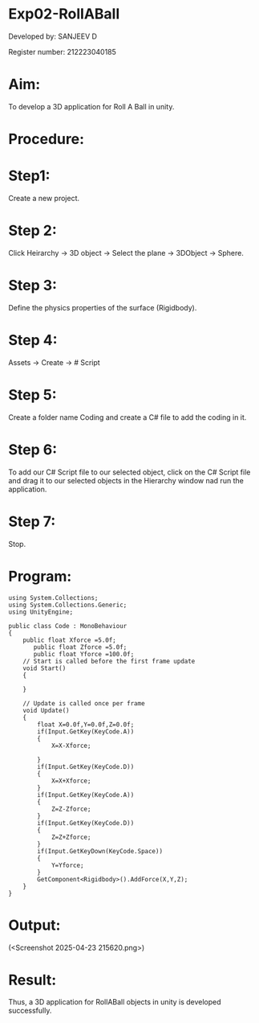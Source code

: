 # Exp02-RollABall
Developed by: SANJEEV D

Register number: 212223040185
# Aim:
To develop a 3D application for Roll A Ball in unity.

# Procedure:
# Step1:
Create a new project.

# Step 2:
Click Heirarchy -> 3D object -> Select the plane -> 3DObject -> Sphere.

# Step 3:
Define the physics properties of the surface (Rigidbody).

# Step 4:
Assets -> Create -> # Script

# Step 5:
Create a folder name Coding and create a C# file to add the coding in it.

# Step 6:
To add our C# Script file to our selected object, click on the C# Script file and drag it to our selected objects in the Hierarchy window nad run the application.

# Step 7:
Stop.

# Program:
```
using System.Collections;
using System.Collections.Generic;
using UnityEngine;

public class Code : MonoBehaviour
{
    public float Xforce =5.0f;
       public float Zforce =5.0f;
       public float Yforce =100.0f; 
    // Start is called before the first frame update
    void Start()
    {
       
    }

    // Update is called once per frame
    void Update()
    {
        float X=0.0f,Y=0.0f,Z=0.0f;
        if(Input.GetKey(KeyCode.A))
        {
            X=X-Xforce;

        }
        if(Input.GetKey(KeyCode.D))
        {
            X=X+Xforce;
        }
        if(Input.GetKey(KeyCode.A))
        {
            Z=Z-Zforce;
        }
        if(Input.GetKey(KeyCode.D))
        {
            Z=Z+Zforce;
        }
        if(Input.GetKeyDown(KeyCode.Space))
        {
            Y=Yforce;
        }
        GetComponent<Rigidbody>().AddForce(X,Y,Z);
    }
}
```

# Output:

(<Screenshot 2025-04-23 215620.png>)
# Result:
Thus, a 3D application for RollABall objects in unity is developed successfully.
